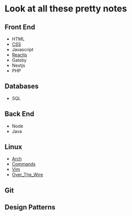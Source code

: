 # Look at all these pretty notes

## Front End

- HTML
- [CSS](CSS)
- Javascript
- [Reactjs](Reactjs)
- Gatsby
- Nextjs
- PHP

## Databases
- SQL

## Back End
- Node
- Java

## Linux
- [Arch](Arch)
- [Commands](Commands)
- [Vim](Vim)
- [Over_The_Wire](Over_The_Wire)

## Git

## Design Patterns


